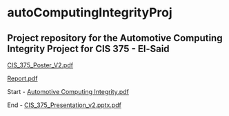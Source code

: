 # autoComputingIntegrityProj
Project repository for the Automotive Computing Integrity Project for CIS 375 - El-Said
--------------------------------------------------------------------------------------------


[CIS_375_Poster_V2.pdf](https://github.com/James1950/autoComputingIntegrityProj/files/15381072/CIS_375_Poster_V2.pdf)

[Report.pdf](https://github.com/James1950/autoComputingIntegrityProj/files/15381071/Report.pdf)

Start  - [Automotive Computing Integrity.pdf](https://github.com/James1950/autoComputingIntegrityProj/files/15381069/Automotive.Computing.Integrity.pdf)

End    - [CIS_375_Presentation_v2.pptx.pdf](https://github.com/James1950/autoComputingIntegrityProj/files/15381070/CIS_375_Presentation_v2.pptx.pdf)

